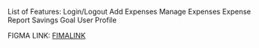 List of Features:
Login/Logout
Add Expenses
Manage Expenses
Expense Report
Savings Goal
User Profile


FIGMA LINK:
[FIMALINK](https://www.figma.com/design/L4uDYIFR1yBzsUg5Ng0PSE/StudentSaver?node-id=0-1&node-type=canvas&t=MidbzlTyeN1YxaKa-0)
